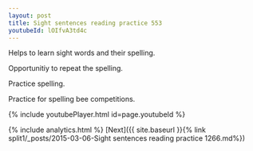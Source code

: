 ```yaml
---
layout: post
title: Sight sentences reading practice 553
youtubeId: lOIfvA3td4c
---
```

 
 
Helps to learn sight words and their spelling.

Opportunitiy to repeat the spelling. 

Practice spelling. 
 
Practice for spelling bee competitions. 
 
{% include youtubePlayer.html id=page.youtubeId %}
 
 
{% include analytics.html %} 
[Next]({{ site.baseurl }}{% link  split1/_posts/2015-03-06-Sight sentences reading practice 1266.md%})
 
